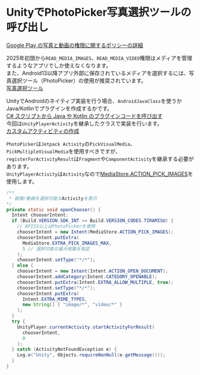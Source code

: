 # UnityでPhotoPicker写真選択ツールの呼び出し

[Google Play の写真と動画の権限に関するポリシーの詳細](https://support.google.com/googleplay/android-developer/answer/14115180?hl=ja)  

2025年初頭から`READ_MEDIA_IMAGES`、`READ_MEDIA_VIDEO`権限はメディアを管理するようなアプリでしか使えなくなります。  
また、Android13以降アプリ外部に保存されているメディアを選択するには、写真選択ツール（PhotoPicker）の使用が推奨されています。  
[写真選択ツール](https://developer.android.com/training/data-storage/shared/photopicker?hl=ja)  

UnityでAndroidのネイティブ実装を行う場合、`AndroidJavaClass`を使うかJava/Kotlinでプラグインを作成するかです。  
[C# スクリプトから Java や Kotlin のプラグインコードを呼び出す](https://docs.unity3d.com/ja/2022.3/Manual/android-plugins-java-code-from-c-sharp.html)  
今回は`UnityPlayerActivity`を継承したクラスで実装を行います。  
[カスタムアクティビティの作成](https://docs.unity3d.com/ja/2022.3/Manual/android-custom-activity.html)
  
`PhotoPicker`は`Jetpack Activity`の`PickVisualMedia`、`PickMultipleVisualMedia`を使用すべきですが、  
`registerForActivityResult`は`Fragment`や`ComponentActivity`を継承する必要があります。  
`UnityPlayerActivity`は`Activity`なので[MediaStore.ACTION_PICK_IMAGES](https://developer.android.com/reference/android/provider/MediaStore#ACTION_PICK_IMAGES)を使用します。  

```java
/**
 * 画像/動画を選択可能なActivityを表示
*/
private static void openChooser() {
  Intent chooserIntent;
  if (Build.VERSION.SDK_INT >= Build.VERSION_CODES.TIRAMISU) {
    // API33以上はPhotoPickerを使用
    chooserIntent = new Intent(MediaStore.ACTION_PICK_IMAGES);
    chooserIntent.putExtra(
      MediaStore.EXTRA_PICK_IMAGES_MAX,
      5 // 選択可能な最大枚数を指定
    );
    chooserIntent.setType("*/*");
  } else {
    chooserIntent = new Intent(Intent.ACTION_OPEN_DOCUMENT);
    chooserIntent.addCategory(Intent.CATEGORY_OPENABLE);
    chooserIntent.putExtra(Intent.EXTRA_ALLOW_MULTIPLE, true);
    chooserIntent.setType("*/*");
    chooserIntent.putExtra(
      Intent.EXTRA_MIME_TYPES,
      new String[] { "image/*", "video/*" }
    );
  }
  try {
    UnityPlayer.currentActivity.startActivityForResult(
      chooserIntent,
      0
    );
  } catch (ActivityNotFoundException e) {
    Log.e("Unity", Objects.requireNonNull(e.getMessage()));
  }
}
```
